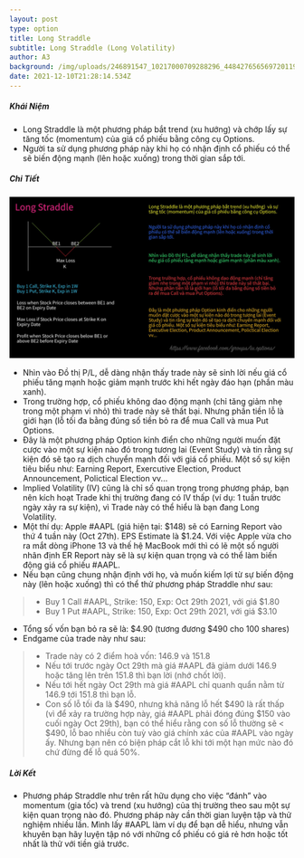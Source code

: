 ```yaml
---
layout: post
type: option
title: Long Straddle
subtitle: Long Straddle (Long Volatility)
author: A3
background: /img/uploads/246891547_10217000709288296_4484276565697201193_n.jpeg
date: 2021-12-10T21:28:14.534Z
---
```

##### Khái Niệm

* Long Straddle là một phương pháp bắt trend (xu hướng) và chớp lấy sự tăng tốc (momentum) của giá cổ phiếu bằng công cụ Options.
* Người ta sử dụng phương pháp này khi họ có nhận định cổ phiếu có thể sẽ biến động mạnh (lên hoặc xuống) trong thời gian sắp tới.

##### Chi Tiết

![Long Straddle](/img/uploads/246891547_10217000709288296_4484276565697201193_n.jpeg "Long Straddle")

* Nhìn vào Đồ thị P/L, dễ dàng nhận thấy trade này sẽ sinh lời nếu giá cổ phiếu tăng mạnh hoặc giảm mạnh trước khi hết ngày đáo hạn (phần màu xanh).
* Trong trường hợp, cổ phiếu không dao động mạnh (chỉ tăng giảm nhẹ trong một phạm vi nhỏ) thì trade này sẽ thất bại. Nhưng phần tiền lỗ là giới hạn (lỗ tối đa bằng đúng số tiền bỏ ra để mua Call và mua Put Options.
* Đây là một phương pháp Option kinh điển cho những người muốn đặt cược vào một sự kiện nào đó trong tương lai (Event Study) và tin rằng sự kiện đó sẽ tạo ra dịch chuyển mạnh đối với giá cổ phiếu. Một số sự kiện tiêu biểu như: Earning Report, Exercutive Election, Product Announcement, Polictical Election vv...
* Implied Volatility (IV) cũng là chỉ số quan trọng trong phương pháp, bạn nên kích hoạt Trade khi thị trường đang có IV thấp (ví dụ: 1 tuần trước ngày xảy ra sự kiện), vì Trade này có thể hiểu là bạn đang Long Volatility.
* Một thí dụ: Apple #AAPL (giá hiện tại: $148) sẽ có Earning Report vào thứ 4 tuần này (Oct 27th). EPS Estimate là $1.24. Với việc Apple vừa cho ra mắt dòng iPhone 13 và thế hệ MacBook mới thì có lẽ một số người nhân định ER Report này sẽ là sự kiện quan trọng và có thể làm biến động giá cổ phiếu #AAPL.
* Nếu bạn cũng chung nhận định với họ, và muốn kiếm lợi từ sự biến động này (lên hoặc xuống) thì có thể thử phương pháp Straddle như sau:

> - Buy 1 Call #AAPL, Strike: 150, Exp: Oct 29th 2021, với giá $1.80
> - Buy 1 Put #AAPL, Strike: 150, Exp: Oct 29th 2021, với giá $3.10

* Tổng số vốn bạn bỏ ra sẽ là: $4.90 (tương đương $490 cho 100 shares)
* Endgame của trade này như sau:

> - Trade này có 2 điểm hoà vốn: 146.9 và 151.8
> - Nếu tới trước ngày Oct 29th mà giá #AAPL đã giảm dưới 146.9 hoặc tăng lên trên 151.8 thì bạn lời (nhớ chốt lời).
> - Nếu tới hết ngày Oct 29th mà giá #AAPL chỉ quanh quẩn nằm từ 146.9 tới 151.8 thì bạn lỗ.
> - Con số lỗ tối đa là $490, nhưng khả năng lỗ hết $490 là rất thấp (vì để xảy ra trường hợp này, giá #AAPL phải đóng đúng $150 vào cuối ngày Oct 29th), bạn có thể hiểu rằng con số lỗ thường sẽ < $490, lỗ bao nhiều còn tuỳ vào giá chính xác của #AAPL vào ngày ấy. Nhưng bạn nên có biện pháp cắt lỗ khi tới một hạn mức nào đó chứ đừng để lỗ quá 50%.

##### Lời Kết

* Phương pháp Straddle như trên rất hữu dụng cho việc “đánh” vào momentum (gia tốc) và trend (xu hướng) của thị trường theo sau một sự kiện quan trọng nào đó. Phương pháp này cần thời gian luyện tập và thử nghiệm nhiều lần. Mình lấy #AAPL làm ví dụ để bạn dễ hiểu, nhưng vẫn khuyên bạn hãy luyện tập nó với những cổ phiếu có giá rẻ hơn hoặc tốt nhất là thử với tiền giả trước.